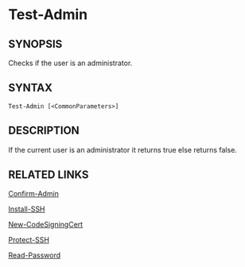 # Test-Admin

## SYNOPSIS
Checks if the user is an administrator.

## SYNTAX
```
Test-Admin [<CommonParameters>]
```

## DESCRIPTION
If the current user is an administrator it returns true else returns false.

## RELATED LINKS
[Confirm-Admin](Confirm-Admin.md)

[Install-SSH](Install-SSH.md)

[New-CodeSigningCert](New-CodeSigningCert.md)

[Protect-SSH](Protect-SSH.md)

[Read-Password](Read-Password.md)


